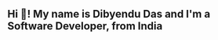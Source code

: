 <h2 align="left">Hi 👋! My name is Dibyendu Das and I'm a Software Developer, from India</h2>

###


###



###


